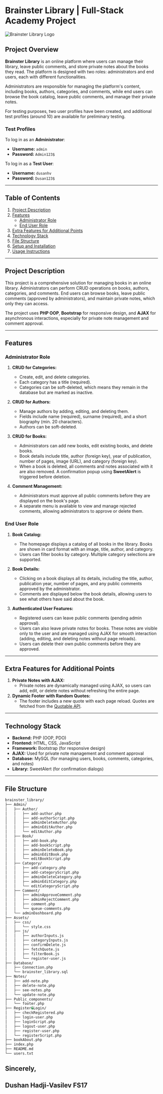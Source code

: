 # Brainster Library | Full-Stack Academy Project

![Brainster Library Logo](https://i.postimg.cc/zyG6QcWF/Brainster-co.png)

## Project Overview

**Brainster Library** is an online platform where users can manage their library, leave public comments, and store private notes about the books they read. The platform is designed with two roles: administrators and end users, each with different functionalities.

Administrators are responsible for managing the platform's content, including books, authors, categories, and comments, while end users can browse the book catalog, leave public comments, and manage their private notes.

For testing purposes, two user profiles have been created, and additional test profiles (around 10) are available for preliminary testing.

### Test Profiles

To log in as an **Administrator**:

- **Username:** `admin`
- **Password:** `Admin123$`

To log in as a **Test User**:

- **Username:** `dusanhv`
- **Password:** `Dusan123$`

---

## Table of Contents

1. [Project Description](#project-description)
2. [Features](#features)
   - [Administrator Role](#administrator-role)
   - [End User Role](#end-user-role)
3. [Extra Features for Additional Points](#extra-features-for-additional-points)
4. [Technology Stack](#technology-stack)
5. [File Structure](#file-structure)
6. [Setup and Installation](#setup-and-installation)
7. [Usage Instructions](#usage-instructions)

---

## Project Description

This project is a comprehensive solution for managing books in an online library. Administrators can perform CRUD operations on books, authors, categories, and comments. End users can browse books, leave public comments (approved by administrators), and maintain private notes, which only they can access.

The project uses **PHP OOP**, **Bootstrap** for responsive design, and **AJAX** for asynchronous interactions, especially for private note management and comment approval.

---

## Features

### Administrator Role

1. **CRUD for Categories:**

   - Create, edit, and delete categories.
   - Each category has a title (required).
   - Categories can be soft-deleted, which means they remain in the database but are marked as inactive.

2. **CRUD for Authors:**

   - Manage authors by adding, editing, and deleting them.
   - Fields include name (required), surname (required), and a short biography (min. 20 characters).
   - Authors can be soft-deleted.

3. **CRUD for Books:**

   - Administrators can add new books, edit existing books, and delete books.
   - Book details include title, author (foreign key), year of publication, number of pages, image (URL), and category (foreign key).
   - When a book is deleted, all comments and notes associated with it are also removed. A confirmation popup using **SweetAlert** is triggered before deletion.

4. **Comment Management:**
   - Administrators must approve all public comments before they are displayed on the book's page.
   - A separate menu is available to view and manage rejected comments, allowing administrators to approve or delete them.

### End User Role

1. **Book Catalog:**

   - The homepage displays a catalog of all books in the library. Books are shown in card format with an image, title, author, and category.
   - Users can filter books by category. Multiple category selections are supported.

2. **Book Details:**

   - Clicking on a book displays all its details, including the title, author, publication year, number of pages, and any public comments approved by the administrator.
   - Comments are displayed below the book details, allowing users to see what others have said about the book.

3. **Authenticated User Features:**
   - Registered users can leave public comments (pending admin approval).
   - Users can also leave private notes for books. These notes are visible only to the user and are managed using AJAX for smooth interaction (adding, editing, and deleting notes without page reloads).
   - Users can delete their own public comments before they are approved.

---

## Extra Features for Additional Points

1. **Private Notes with AJAX:**
   - Private notes are dynamically managed using AJAX, so users can add, edit, or delete notes without refreshing the entire page.
2. **Dynamic Footer with Random Quotes:**
   - The footer includes a new quote with each page reload. Quotes are fetched from the [Quotable API](http://api.quotable.io/random).

---

## Technology Stack

- **Backend:** PHP (OOP, PDO)
- **Frontend:** HTML, CSS, JavaScript
- **Framework:** Bootstrap (for responsive design)
- **AJAX:** Used for private note management and comment approval
- **Database:** MySQL (for managing users, books, comments, categories, and notes)
- **Library:** SweetAlert (for confirmation dialogs)

---

## File Structure

```bash
brainster_library/
├── Admin/
│   ├── Author/
│   │   ├── add-author.php
│   │   ├── add-authorScript.php
│   │   ├── adminDeleteAuthor.php
│   │   ├── adminEditAuthor.php
│   │   └── editAuthor.php
│   ├── Book/
│   │   ├── add-book.php
│   │   ├── add-bookScript.php
│   │   ├── adminDeleteBook.php
│   │   ├── adminEditBook.php
│   │   └── editBookScript.php
│   ├── Category/
│   │   ├── add-category.php
│   │   ├── add-categoryScript.php
│   │   ├── adminDeleteCategory.php
│   │   ├── adminEditCategory.php
│   │   └── editCategoryScript.php
│   ├── Comment/
│   │   ├── adminApproveComment.php
│   │   ├── adminRejectComment.php
│   │   ├── comment.php
│   │   └── queue-comments.php
│   └── adminDashboard.php
├── Assets/
│   ├── css/
│   │   └── style.css
│   ├── js/
│   │   ├── authorInputs.js
│   │   ├── categoryInputs.js
│   │   ├── confirmDelete.js
│   │   ├── fetchQuote.js
│   │   ├── filterBook.js
│   │   └── register-user.js
├── Database/
│   ├── Connection.php
│   └── brainster_library.sql
├── Notes/
│   ├── add-note.php
│   ├── delete-note.php
│   ├── see-notes.php
│   └── update-note.php
├── Public_components/
│   └── footer.php
├── Register&Login/
│   ├── checkRegistered.php
│   ├── login-user.php
│   ├── loginScript.php
│   ├── logout-user.php
│   ├── register-user.php
│   └── registerScript.php
├── bookAbout.php
├── index.php
├── README.md
└── users.txt
```

## Sincerely,

## Dushan Hadji-Vasilev FS17
